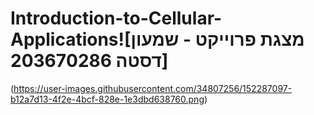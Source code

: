 # Introduction-to-Cellular-Applications![מצגת פרוייקט - שמעון דסטה 203670286]
(https://user-images.githubusercontent.com/34807256/152287097-b12a7d13-4f2e-4bcf-828e-1e3dbd638760.png)
